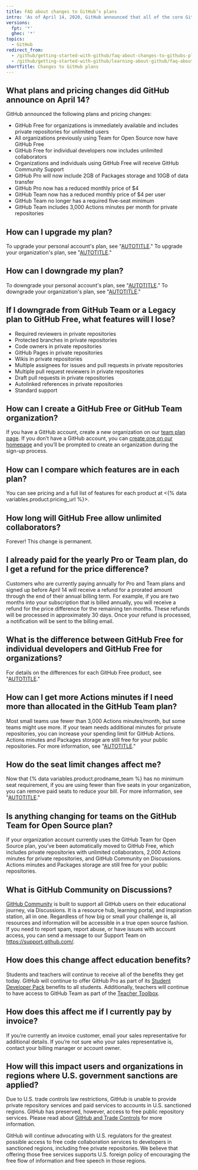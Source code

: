 ```yaml
---
title: FAQ about changes to GitHub’s plans
intro: 'As of April 14, 2020, GitHub announced that all of the core GitHub features are now free for everyone.'
versions:
  fpt: '*'
  ghec: '*'
topics:
  - GitHub
redirect_from:
  - /github/getting-started-with-github/faq-about-changes-to-githubs-plans
  - /github/getting-started-with-github/learning-about-github/faq-about-changes-to-githubs-plans
shortTitle: Changes to GitHub plans
---
```

## What plans and pricing changes did GitHub announce on April 14?

GitHub announced the following plans and pricing changes:

- GitHub Free for organizations is immediately available and includes private repositories for unlimited users
- All organizations previously using Team for Open Source now have GitHub Free
- GitHub Free for individual developers now includes unlimited collaborators
- Organizations and individuals using GitHub Free will receive GitHub Community Support
- GitHub Pro will now include 2GB of Packages storage and 10GB of data transfer
- GitHub Pro now has a reduced monthly price of $4
- GitHub Team now has a reduced monthly price of $4 per user
- GitHub Team no longer has a required five-seat minimum
- GitHub Team includes 3,000 Actions minutes per month for private repositories

## How can I upgrade my plan?

To upgrade your personal account's plan, see "[AUTOTITLE](/billing/managing-billing-for-your-github-account/upgrading-your-github-subscription#upgrading-your-personal-accounts-subscription)." To upgrade your organization's plan, see "[AUTOTITLE](/billing/managing-billing-for-your-github-account/upgrading-your-github-subscription#upgrading-your-organizations-subscription)."

## How can I downgrade my plan?

To downgrade your personal account's plan, see "[AUTOTITLE](/billing/managing-billing-for-your-github-account/downgrading-your-github-subscription#downgrading-your-personal-accounts-subscription)." To downgrade your organization's plan, see "[AUTOTITLE](/billing/managing-billing-for-your-github-account/downgrading-your-github-subscription#downgrading-your-organizations-subscription)."

## If I downgrade from GitHub Team or a Legacy plan to GitHub Free, what features will I lose?

- Required reviewers in private repositories
- Protected branches in private repositories
- Code owners in private repositories
- GitHub Pages in private repositories
- Wikis in private repositories
- Multiple assignees for issues and pull requests in private repositories
- Multiple pull request reviewers in private repositories
- Draft pull requests in private repositories
- Autolinked references in private repositories
- Standard support

## How can I create a GitHub Free or GitHub Team organization?

If you have a GitHub account, create a new organization on our [team plan page](https://github.com/organizations/plan). If you don’t have a GitHub account, you can [create one on our homepage](https://github.com/) and you’ll be prompted to create an organization during the sign-up process.

## How can I compare which features are in each plan?

You can see pricing and a full list of features for each product at <{% data variables.product.pricing_url %}>.

## How long will GitHub Free allow unlimited collaborators?

Forever! This change is permanent.

## I already paid for the yearly Pro or Team plan, do I get a refund for the price difference?

Customers who are currently paying annually for Pro and Team plans and signed up before April 14 will receive a refund for a prorated amount through the end of their annual billing term. For example, if you are two months into your subscription that is billed annually, you will receive a refund for the price difference for the remaining ten months. These refunds will be processed in approximately 30 days. Once your refund is processed, a notification will be sent to the billing email.

## What is the difference between GitHub Free for individual developers and GitHub Free for organizations?

For details on the differences for each GitHub Free product, see "[AUTOTITLE](/get-started/learning-about-github/githubs-products)."

## How can I get more Actions minutes if I need more than allocated in the GitHub Team plan?

Most small teams use fewer than 3,000 Actions minutes/month, but some teams might use more. If your team needs additional minutes for private repositories, you can increase your spending limit for GitHub Actions. Actions minutes and Packages storage are still free for your public repositories. For more information, see "[AUTOTITLE](/billing/managing-billing-for-github-actions/managing-your-spending-limit-for-github-actions)."

## How do the seat limit changes affect me?

Now that {% data variables.product.prodname_team %} has no minimum seat requirement, if you are using fewer than five seats in your organization, you can remove paid seats to reduce your bill. For more information, see "[AUTOTITLE](/billing/managing-billing-for-your-github-account/downgrading-your-github-subscription#removing-paid-seats-from-your-organization)."

## Is anything changing for teams on the GitHub Team for Open Source plan?

If your organization account currently uses the GitHub Team for Open Source plan, you’ve been automatically moved to GitHub Free, which includes private repositories with unlimited collaborators, 2,000 Actions minutes for private repositories, and GitHub Community on Discussions. Actions minutes and Packages storage are still free for your public repositories.

## What is GitHub Community on Discussions?

[GitHub Community](https://github.com/community) is built to support all GitHub users on their educational journey, via Discussions. It is a resource hub, learning portal, and inspiration station, all in one. Regardless of how big or small your challenge is, all resources and information will be accessible in a true open source fashion. If you need to report spam, report abuse, or have issues with account access, you can send a message to our Support Team on https://support.github.com/.

## How does this change affect education benefits?

Students and teachers will continue to receive all of the benefits they get today. GitHub will continue to offer GitHub Pro as part of its [Student Developer Pack](https://education.github.com/pack) benefits to all students. Additionally, teachers will continue to have access to GitHub Team as part of the [Teacher Toolbox](https://education.github.com/toolbox).

## How does this affect me if I currently pay by invoice?

If you’re currently an invoice customer, email your sales representative for additional details. If you’re not sure who your sales representative is, contact your billing manager or account owner.

## How will this impact users and organizations in regions where U.S. government sanctions are applied?

Due to U.S. trade controls law restrictions, GitHub is unable to provide private repository services and paid services to accounts in U.S. sanctioned regions. GitHub has preserved, however, access to free public repository services. Please read about [GitHub and Trade Controls](/free-pro-team@latest/site-policy/other-site-policies/github-and-trade-controls) for more information.

GitHub will continue advocating with U.S. regulators for the greatest possible access to free code collaboration services to developers in sanctioned regions, including free private repositories. We believe that offering those free services supports U.S. foreign policy of encouraging the free flow of information and free speech in those regions.
